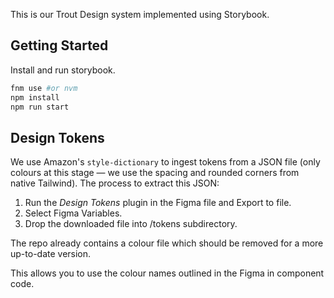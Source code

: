 This is our Trout Design system implemented using Storybook.

## Getting Started

Install and run storybook.

```bash
fnm use #or nvm
npm install
npm run start
```

## Design Tokens

We use Amazon's `style-dictionary` to ingest tokens from a JSON file (only colours at this stage — we use the spacing and rounded corners from native Tailwind). The process to extract this JSON:

1. Run the _Design Tokens_ plugin in the Figma file and Export to file.
2. Select Figma Variables.
3. Drop the downloaded file into /tokens subdirectory.

The repo already contains a colour file which should be removed for a more up-to-date version.

This allows you to use the colour names outlined in the Figma in component code.

